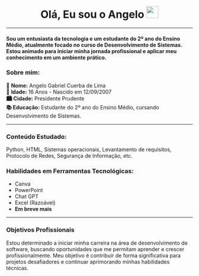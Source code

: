 <h1 align="center"> Olá, Eu sou o Angelo <img src="https://images.emojiterra.com/google/noto-emoji/animated-emoji/1f44b.gif" width="32"></h1>

---

#### Sou um entusiasta da tecnologia e um estudante do 2º ano do Ensino Médio, atualmente focado no curso de Desenvolvimento de Sistemas. Estou animado para iniciar minha jornada profissional e aplicar meu conhecimento em um ambiente prático.

### Sobre mim:
 👤 **Nome:** Angelo Gabriel Cuerba de Lima<br>🎁 **Idade:** 16 Anos - Nascido em 12/09/2007<br>**🏙 Cidade:** Presidente Prudente<br>**📚 Educação:** Estudante do 2º ano do Ensino Médio, cursando Desenvolvimento de Sistemas.

 ---

 ### Conteúdo Estudado:

Python, HTML, Sistemas operacionais, Levantamento de requisitos, Protocolo de Redes, Segurança de Informação, etc.

### Habilidades em Ferramentas Tecnológicas:

- Canva
- PowerPoint
- Chat GPT
- Excel (Razoável)
- **Em breve mais**

---

### Objetivos Profissionais

Estou determinado a iniciar minha carreira na área de desenvolvimento de software, buscando oportunidades que me permitam aprender e crescer profissionalmente. Meu objetivo é contribuir de forma significativa para projetos desafiadores e continuar aprimorando minhas habilidades técnicas.






